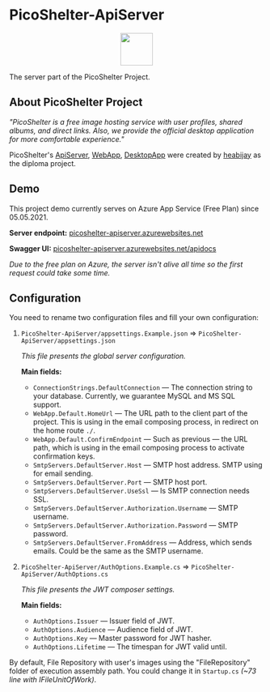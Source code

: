 # PicoShelter-ApiServer

<p align="center">
    <img src="https://www.picoshelter.tk/assets/icons/picoShelter/Black%20Icon%20%2B%20Text.svg" height="64px">
</p>

The server part of the PicoShelter Project.

## About PicoShelter Project

_"PicoShelter is a free image hosting service with user profiles, shared albums, and direct links. Also, we provide the official desktop application for more comfortable experience."_

PicoShelter's [ApiServer](https://github.com/heabijay/PicoShelter-ApiServer), [WebApp](https://github.com/heabijay/PicoShelter-WebApp), [DesktopApp](https://github.com/heabijay/DesktopApp) were created by [heabijay](https://github.com/heabijay) as the diploma project.

## Demo

This project demo currently serves on Azure App Service (Free Plan) since 05.05.2021.

**Server endpoint:** [picoshelter-apiserver.azurewebsites.net](https://picoshelter-apiserver.azurewebsites.net)

**Swagger UI:** [picoshelter-apiserver.azurewebsites.net/apidocs](https://picoshelter-apiserver.azurewebsites.net/apidocs)

_Due to the free plan on Azure, the server isn't alive all time so the first request could take some time._

## Configuration

You need to rename two configuration files and fill your own configuration:

1. `PicoShelter-ApiServer/appsettings.Example.json` => `PicoShelter-ApiServer/appsettings.json`

    _This file presents the global server configuration._

    **Main fields:**
    - `ConnectionStrings.DefaultConnection` — The connection string to your database. Currently, we guarantee MySQL and MS SQL support.
    - `WebApp.Default.HomeUrl` — The URL path to the client part of the project. This is using in the email composing process, in redirect on the home route `./`.
    - `WebApp.Default.ConfirmEndpoint` — Such as previous — the URL path, which is using in the email composing process to activate confirmation keys.
    - `SmtpServers.DefaultServer.Host` — SMTP host address. SMTP using for email sending.
    - `SmtpServers.DefaultServer.Port` — SMTP host port.
    - `SmtpServers.DefaultServer.UseSsl` — Is SMTP connection needs SSL.
    - `SmtpServers.DefaultServer.Authorization.Username` — SMTP username.
    - `SmtpServers.DefaultServer.Authorization.Password` — SMTP password.
    - `SmtpServers.DefaultServer.FromAddress` — Address, which sends emails. Could be the same as the SMTP username.

2. `PicoShelter-ApiServer/AuthOptions.Example.cs` => `PicoShelter-ApiServer/AuthOptions.cs`

    _This file presents the JWT composer settings._

    **Main fields:**
    - `AuthOptions.Issuer` — Issuer field of JWT.
    - `AuthOptions.Audience` — Audience field of JWT.
    - `AuthOptions.Key` — Master password for JWT hasher.
    - `AuthOptions.Lifetime` — The timespan for JWT valid until.

By default, File Repository with user's images using the "FileRepository" folder of execution assembly path. You could change it in `Startup.cs` _(~73 line with IFileUnitOfWork)_.